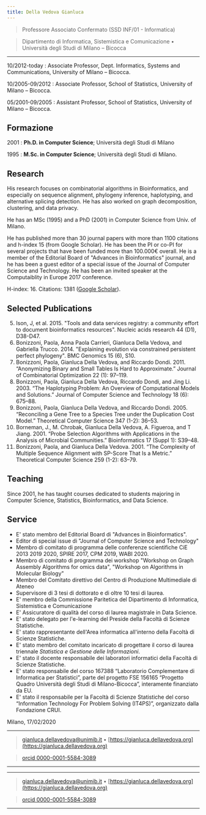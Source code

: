 ```yaml
---
title: Della Vedova Gianluca
---
```



>  Professore Associato Confermato (SSD INF/01 - Informatica)

>  Dipartimento di Informatica, Sistemistica e Comunicazione  • Università degli
>  Studi di Milano – Bicocca

----

10/2012-today
:     Associate Professor, Dept. Informatics, Systems and Communications,
      University of Milano – Bicocca.

10/2005-09/2012
:     Associate Professor, School of Statistics, 
      University of Milano – Bicocca.

05/2001-09/2005
:     Assistant Professor, School of Statistics, 
      University of Milano – Bicocca.

Formazione
---------

2001
:   **Ph.D. in Computer Science**; Università degli Studi di Milano

1995
:   **M.Sc. in Computer Science**; Università degli Studi di Milano.


Research
---------------------
His research focuses on combinatorial algorithms in Bioinformatics, and especially on
sequence alignment, phylogeny inference, haplotyping, and alternative splicing detection.
He has also worked on graph decomposition, clustering, and data privacy.

He has an MSc (1995) and a PhD (2001) in Computer Science from Univ. of Milano.

He has published more than 30 journal papers with more than 1100 citations and h-index 15
(from Google Scholar).
He has been the PI or co-PI for several projects that have been funded more than 100.000€ overall.
He is a member of the Editorial Board of "Advances in Bioinformatics" journal, and he has
been a guest editor of a special issue of the Journal of Computer Science and Technology.
He has been an invited speaker at the Computaiblity in Europe 2017 conference.

H-index: 16. Citations: 1381 ([Google Scholar](https://scholar.google.com/citations?user=0gaIFokAAAAJ&hl=en&oi=ao)). 

Selected Publications
---------------------

5.   Ison, J, et al. 2015. "Tools and data services registry: a community effort to
     document bioinformatics resources". Nucleic  acids research 44 (D1), D38-D47.
6.   Bonizzoni, Paola, Anna Paola Carrieri, Gianluca Della Vedova, and Gabriella Trucco. 2014.
"Explaining evolution via constrained persistent perfect phylogeny". BMC Genomics 15 (6), S10.
4.   Bonizzoni, Paola, Gianluca Della Vedova, and Riccardo Dondi. 2011. “Anonymizing Binary and Small Tables Is Hard to Approximate.” Journal of Combinatorial Optimization 22 (1): 97–119. 
2.   Bonizzoni, Paola, Gianluca Della Vedova, Riccardo Dondi, and Jing Li. 2003. “The Haplotyping Problem: An Overview of Computational Models and Solutions.” Journal of Computer Science and Technology 18 (6): 675–88. 
3.   Bonizzoni, Paola, Gianluca Della Vedova, and Riccardo Dondi. 2005. “Reconciling a Gene Tree to a Species Tree under the Duplication Cost Model.” Theoretical Computer Science 347 (1-2): 36–53. 
5.   Borneman, J., M. Chrobak, Gianluca Della Vedova, A. Figueroa, and T Jiang. 2001. “Probe Selection Algorithms with Applications in the Analysis of Microbial Communities.” Bioinformatics 17 (Suppl 1): S39–48. 
1.   Bonizzoni, Paola, and Gianluca Della Vedova. 2001. “The Complexity of Multiple Sequence Alignment with SP-Score That Is a Metric.” Theoretical Computer Science 259 (1-2): 63–79. 



Teaching 
---------------------

Since 2001, he has taught courses dedicated to students majoring in Computer Science, Statistics,
Bioinformatics, and Data Science.


Service
--------

*  E' stato membro del Editorial Board di "Advances in Bioinformatics".
*  Editor di special issue di "Journal of Computer Science and Technology"
*  Membro di comitato di programma delle conferenze scientifiche CiE 2013 2019 2020,
   SPIRE 2017, CPM 2019, WABI 2020.
*  Membro di comitato di programma dei workshop "Workshop on Graph Assembly Algorithms for
   omics data", "Workshop on Algorithms in Molecular Biology"
*  Membro del Comitato direttivo del Centro di Produzione Multimediale di Ateneo
*  Supervisore di 3 tesi di dottorato e di oltre 10 tesi di laurea.
*  E' membro della Commissione Paritetica del Dipartimento di Informatica,
   Sistemistica e Comunicazione
*  E' Assicuratore di qualità del corso di laurea magistrale in Data Science.
*  E' stato delegato per l'e-learning del Preside della Facoltà di Scienze
   Statistiche.
*  E'  stato rappresentante dell'Area informatica all'interno della Facoltà di Scienze
   Statistiche.
*  E'  stato membro del comitato incaricato di progettare il corso di laurea
   triennale *Statistica e Gestione delle Informazioni*.
*  E'  stato il docente responsabile dei laboratori informatici  della Facoltà di Scienze
   Statistiche. 
*  E'  stato responsabile del corso 167388 “Laboratorio Complementare di
Informatica per Statistici”, parte del progetto FSE 156165 “Progetto Quadro
Università degli Studi di Milano-Bicocca”, interamente finanziato da EU.
*  E'  stato il responsabile per la Facoltà di Scienze  Statistiche del corso  “Information Technology For
Problem Solving (IT4PS)”, organizzato dalla Fondazione CRUI.


Milano, 17/02/2020

----

> <gianluca.dellavedova@unimib.it> • [https://gianluca.dellavedova.org](https://gianluca.dellavedova.org)

> [orcid 0000-0001-5584-3089](https://orcid.org/0000-0001-5584-3089)

----



----

> <gianluca.dellavedova@unimib.it> • [https://gianluca.dellavedova.org](https://gianluca.dellavedova.org)

> [orcid 0000-0001-5584-3089](http://orcid.org/0000-0001-5584-3089)

----
